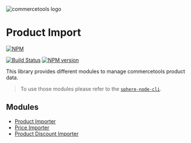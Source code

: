 ![commercetools logo](https://cdn.rawgit.com/commercetools/press-kit/master/PNG/72DPI/CT%20logo%20horizontal%20RGB%2072dpi.png)

# Product Import

[![NPM](https://nodei.co/npm/sphere-product-import.png?downloads=true)](https://www.npmjs.org/package/sphere-product-import)

[![Build Status](https://secure.travis-ci.org/sphereio/sphere-product-import.png?branch=master)](http://travis-ci.org/sphereio/sphere-product-import) [![NPM version](https://badge.fury.io/js/sphere-product-import.png)](http://badge.fury.io/js/sphere-product-import)

This library provides different modules to manage commercetools product data.

> To use those modules please refer to the [`sphere-node-cli`](https://github.com/sphereio/sphere-node-cli).
  
## Modules

- [Product Importer](/readme/product-import.md)
- [Price Importer](/readme/price-importer.md)
- [Product Discount Importer](/readme/product-discounts-importer.md)
